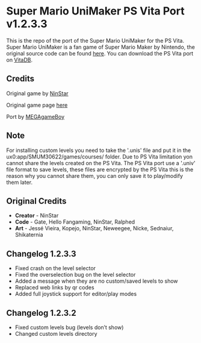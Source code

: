 # Super Mario UniMaker PS Vita Port v1.2.3.3
This is the repo of the port of the Super Mario UniMaker for the PS Vita. Super Mario UniMaker is a fan game of Super Mario Maker by Nintendo, the original source code can be found [here](https://github.com/ninstar/UniMaker). You can download the PS Vita port on [VitaDB](https://vitadb.rinnegatamante.it/#/info/832).

## Credits
Original game by [NinStar](https://ninstars.itch.io)

Original game page [here](https://ninstars.itch.io/unimaker)

Port by [MEGAgameBoy](https://github.com/MEGAgameBoy)

## Note
For installing custom levels you need to take the '.unis' file and put it in the ux0:app/SMUM30622/games/courses/ folder.
Due to PS Vita limitation yon cannot share the levels created on the PS Vita.
The PS Vita port use a '.univ' file format to save levels, these files are encrypted by the PS Vita this is the reason why you cannot share them, you can only save it to play/modify them later.

## Original Credits

- **Creator** - NinStar
- **Code** - Gate, Hello Fangaming, NinStar, Ralphed
- **Art** - Jessé Vieira, Kopejo, NinStar, Neweegee, Nicke, Sednaiur, Shikaternia

## Changelog 1.2.3.3
* Fixed crash on the level selector
* Fixed the overselection bug on the level selector
* Added a message when they are no custom/saved levels to show
* Replaced web links by qr codes
* Added full joystick support for editor/play modes

## Changelog 1.2.3.2
* Fixed custom levels bug (levels don’t show)
* Changed custom levels directory